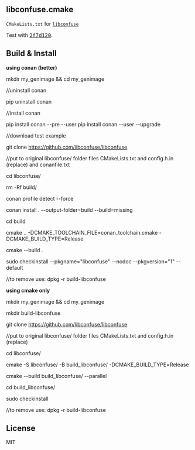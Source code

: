 libconfuse.cmake
---------------

`CMakeLists.txt` for [```libconfuse```](https://github.com/martinh/libconfuse)

Test with [<kbd>2f7d120</kbd>](https://github.com/martinh/libconfuse/tree/2f7d120e170351cf424845ed27a532cce443247d).


Build & Install
---------------

**using conan (better)**

mkdir my_genimage && cd my_genimage

//uninstall conan

pip uninstall conan

//install conan

pip install conan --pre --user
pip install conan --user --upgrade

//download test example

git clone https://github.com/libconfuse/libconfuse

//put to original libconfuse/ folder files CMakeLists.txt and config.h.in (replace) and conanfile.txt

cd libconfuse/

rm -Rf build/

conan profile detect --force

conan install . --output-folder=build --build=missing

cd build

cmake .. -DCMAKE_TOOLCHAIN_FILE=conan_toolchain.cmake -DCMAKE_BUILD_TYPE=Release

cmake --build .

sudo checkinstall --pkgname="libconfuse" --nodoc --pkgversion="1" --default

//to remove use: dpkg -r build-libconfuse

**using cmake only**

mkdir my_genimage && cd my_genimage

mkdir build-libconfuse

git clone https://github.com/libconfuse/libconfuse

//put to original libconfuse/ folder files CMakeLists.txt and config.h.in (replace)

cd libconfuse/

cmake -S libconfuse/ -B build_libconfuse/ -DCMAKE_BUILD_TYPE=Release

cmake --build build_libconfuse/ --parallel 

cd build_libconfuse/

sudo checkinstall

//to remove use: dpkg -r build-libconfuse

License
---------------


MIT
